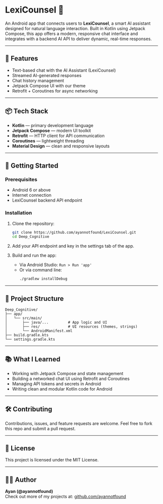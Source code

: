 # LexiCounsel 🤖

An Android app that connects users to **LexiCounsel**, a smart AI assistant designed for natural language interaction. Built in Kotlin using Jetpack Compose, this app offers a modern, responsive chat interface and integrates with a backend AI API to deliver dynamic, real-time responses.

---

## 🧠 Features

- Text-based chat with the AI Assistant (LexiCounsel)
- Streamed AI-generated responses
- Chat history management
- Jetpack Compose UI with our theme
- Retrofit + Coroutines for async networking

---

## 📦 Tech Stack

- **Kotlin** — primary development language  
- **Jetpack Compose** — modern UI toolkit  
- **Retrofit** — HTTP client for API communication  
- **Coroutines** — lightweight threading  
- **Material Design** — clean and responsive layouts  

---

## 🚀 Getting Started

### Prerequisites

- Android 6 or above
- Internet connection
- LexiCounsel backend API endpoint

### Installation

1. Clone the repository:
   ```bash
   git clone https://github.com/ayannotfound/LexiCounsel.git
   cd Deep_Cognitive
   ```

2. Add your API endpoint and key in the settings tab of the app.

3. Build and run the app:
   - Via Android Studio: `Run > Run 'app'`
   - Or via command line:
     ```bash
     ./gradlew installDebug
     ```

---

## 📁 Project Structure

```
Deep_Cognitive/
├── app/
│   └── src/main/
│       ├── java/...         # App logic and UI
│       ├── res/             # UI resources (themes, strings)
│       └── AndroidManifest.xml
├── build.gradle.kts
└── settings.gradle.kts
```

---

## 📚 What I Learned

- Working with Jetpack Compose and state management  
- Building a networked chat UI using Retrofit and Coroutines  
- Managing API tokens and secrets in Android  
- Writing clean and modular Kotlin code for Android  

---

## 🛠️ Contributing

Contributions, issues, and feature requests are welcome. Feel free to fork this repo and submit a pull request.

---

## 📄 License

This project is licensed under the MIT License.

---

## 🙋‍♂️ Author

**Ayan (@ayannotfound)**  
Check out more of my projects at: [github.com/ayannotfound](https://github.com/ayannotfound)
